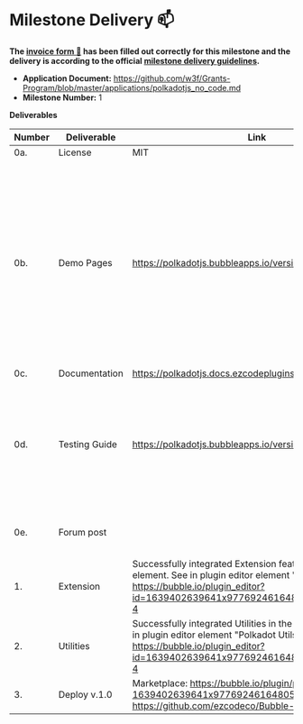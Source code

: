 # Milestone Delivery :mailbox:


**The [invoice form :pencil:](https://docs.google.com/forms/d/e/1FAIpQLSfmNYaoCgrxyhzgoKQ0ynQvnNRoTmgApz9NrMp-hd8mhIiO0A/viewform) has been filled out correctly for this milestone and the delivery is according to the official [milestone delivery guidelines](https://github.com/w3f/Grants-Program/blob/master/docs/milestone-deliverables-guidelines.md).**  

* **Application Document:** https://github.com/w3f/Grants-Program/blob/master/applications/polkadotjs_no_code.md
* **Milestone Number:** 1


**Deliverables**

| Number | Deliverable | Link | Notes |
| ------------- | ------------- | ------------- |------------- |
| 0a. | License | MIT | | 
| 0b.  | Demo Pages | https://polkadotjs.bubbleapps.io/version-test/ | You will find on this page links to all demo pages available. Most of the feauters are on separate pages, but some of them are combined on one page for a better experience. For example, features for Wallet extension | 
| 0c. | Documentation | https://polkadotjs.docs.ezcodeplugins.com | | 
| 0d. | Testing Guide | https://polkadotjs.bubbleapps.io/version-test/ | As described in the application, the only way to test it is through demo pages that covers all integrated features. Also, refer to plugin documentation. | 
| 0e. | Forum post|  | Will post once this milestone will be approved | 
| 1. | Extension | Successfully integrated Extension features in the plugin element. See in plugin editor element "Polkadot Wallet": https://bubble.io/plugin_editor?id=1639402639641x977692461648052200&tab=tabs-4  | | 
| 2. | Utilities | Successfully integrated Utilities in the plugin element. See in plugin editor element "Polkadot Utils": https://bubble.io/plugin_editor?id=1639402639641x977692461648052200&tab=tabs-4 | | 
| 3. | Deploy v.1.0 | Marketplace: https://bubble.io/plugin/polkadotjs-1639402639641x977692461648052200 GitHub: https://github.com/ezcodeco/Bubble-Plugin-Polkadot.js| | 
